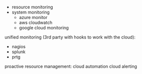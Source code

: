 
- resource monitoring
- system monitoring
	- azure monitor 
	- aws cloudwatch
	- google cloud monitoring

unified monitoring (3rd party with hooks to work with the cloud):
- nagios
- splunk
- prtg

proactive resource management:
cloud automation
cloud alerting